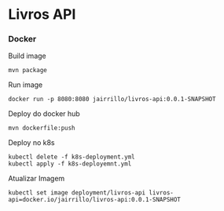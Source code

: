 # Livros API

### Docker

Build image

```
mvn package
```

Run image

```
docker run -p 8080:8080 jairrillo/livros-api:0.0.1-SNAPSHOT
```

Deploy do docker hub

```
mvn dockerfile:push
```

Deploy no k8s

```
kubectl delete -f k8s-deployment.yml
kubectl apply -f k8s-deployemnt.yml
```

Atualizar Imagem

```
kubectl set image deployment/livros-api livros-api=docker.io/jairrillo/livros-api:0.0.1-SNAPSHOT
```



